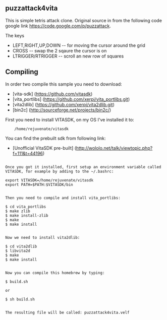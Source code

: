 ## puzzattack4vita
This is simple tetris attack clone. Original source in from the following code google link https://code.google.com/p/puzzattack.

The keys
* LEFT,RIGHT,UP,DOWN -- for moving the cursor around the grid
* CROSS -- swap the 2 sqaure the cursor is on
* LTRIGGER/RTRIGGER -- scroll an new row of squares

## Compiling

In order two compile this sample you need to download:
* [vita-sdk] (https://github.com/vitasdk)
* [vita_portlibs] (https://github.com/xerpi/vita_portlibs.git)
* [vita2dlib] (https://github.com/xerpi/vita2dlib.git)
* [bin2c] (http://sourceforge.net/projects/bin2c/)

First you need to install VITASDK, on my OS I've installed it to:
```
	/home/rejuvenate/vitasdk
```
You can find the prebuilt sdk from following link:
* [Unofficial VitaSDK pre-built] (http://wololo.net/talk/viewtopic.php?f=111&t=44196)

```

Once you got it installed, first setup an environment variable called VITASDK, for example by adding to the ~/.bashrc:
```
	export VITASDK=/home/rejuvenate/vitasdk
	export PATH=$PATH:$VITASDK/bin
```

Then you need to compile and install vita_portlibs:
```
	$ cd vita_portlibs
	$ make zlib
	$ make install-zlib
	$ make
	$ make install
```

Now we need to install vita2dlib:
```
	$ cd vita2dlib
	$ libvita2d
	$ make
	$ make install
```

Now you can compile this homebrew by typing:
```
	$ build.sh

	or

	$ sh build.sh
```

The resulting file will be called: puzzattack4vita.velf
